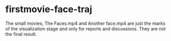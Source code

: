 # firstmovie-face-traj
The small movies, The Faces.mp4 and Another face.mp4 are just the marks of the visualization stage and only for reports and discussions. They are not the final result.
